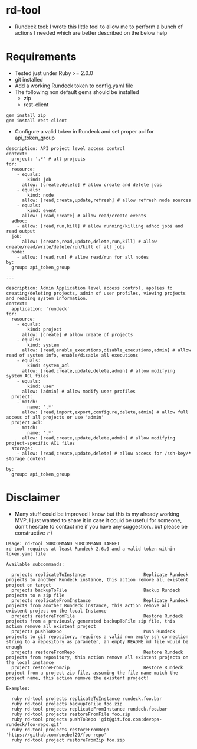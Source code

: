 # rd-tool

* Rundeck tool: I wrote this little tool to allow me to perform a bunch of actions I needed which are better described on the below help

# Requirements
* Tested just under Ruby >= 2.0.0 
* git installed
* Add a working Rundeck token to config.yaml file
* The following non default gems should be installed
  * zip
  * rest-client
```
gem install zip
gem install rest-client
```
* Configure a valid token in Rundeck and set proper acl for api_token_group
```
description: API project level access control
context:
  project: '.*' # all projects
for:
  resource:
    - equals:
        kind: job
      allow: [create,delete] # allow create and delete jobs
    - equals:
        kind: node
      allow: [read,create,update,refresh] # allow refresh node sources
    - equals:
        kind: event
      allow: [read,create] # allow read/create events
  adhoc:
    - allow: [read,run,kill] # allow running/killing adhoc jobs and read output
  job:
    - allow: [create,read,update,delete,run,kill] # allow create/read/write/delete/run/kill of all jobs
  node:
    - allow: [read,run] # allow read/run for all nodes
by:
  group: api_token_group

---

description: Admin Application level access control, applies to creating/deleting projects, admin of user profiles, viewing projects and reading system information.
context:
  application: 'rundeck'
for:
  resource:
    - equals:
        kind: project
      allow: [create] # allow create of projects
    - equals:
        kind: system
      allow: [read,enable_executions,disable_executions,admin] # allow read of system info, enable/disable all executions
    - equals:
        kind: system_acl
      allow: [read,create,update,delete,admin] # allow modifying system ACL files
    - equals:
        kind: user
      allow: [admin] # allow modify user profiles
  project:
    - match:
        name: '.*'
      allow: [read,import,export,configure,delete,admin] # allow full access of all projects or use 'admin'
  project_acl:
    - match:
        name: '.*'
      allow: [read,create,update,delete,admin] # allow modifying project-specific ACL files
  storage:
    - allow: [read,create,update,delete] # allow access for /ssh-key/* storage content

by:
  group: api_token_group
```

# Disclaimer
* Many stuff could be improved I know but this is my already working MVP, I just wanted to share it in case it could be useful for someone, don't hesitate to contact me if you have any suggestion.. but please be constructive :-)

```
Usage: rd-tool SUBCOMMAND SUBCOMMAND TARGET
rd-tool requires at least Rundeck 2.6.0 and a valid token within token.yaml file

Available subcommands:

  projects replicateToInstance                      Replicate Rundeck projects to another Rundeck instance, this action remove all existent project on target
  projects backupToFile                             Backup Rundeck projects to a zip file
  projects replicateFromInstance                    Replicate Rundeck projects from another Rundeck instance, this action remove all existent project on the local Instance
  projects restoreFromFile                          Restore Rundeck projects from a previously generated backupToFile zip file, this action remove all existent project
  projects pushToRepo                               Push Rundeck projects to git repository, requires a valid non empty ssh connection string to a repository as parameter, an empty README.md file would be enough
  projects restoreFromRepo                          Restore Rundeck projects from repository, this action remove all existent projects on the local instance
  project restoreFromZip                            Restore Rundeck project from a project zip file, assuming the file name match the project name, this action remove the existent project!

Examples:

  ruby rd-tool projects replicateToInstance rundeck.foo.bar
  ruby rd-tool projects backupToFile foo.zip
  ruby rd-tool projects replicateFromInstance rundeck.foo.bar
  ruby rd-tool projects restoreFromFile foo.zip
  ruby rd-tool projects pushToRepo 'git@git.foo.com:devops-rundeck/foo-repo.git'
  ruby rd-tool projects restoreFromRepo 'https://github.com/snebel29/foo-repo'
  ruby rd-tool project restoreFromZip foo.zip
```
